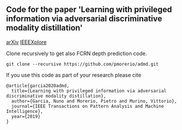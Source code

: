 ## Code for the paper 'Learning with privileged information via adversarial discriminative modality distillation'

[arXiv](https://arxiv.org/abs/1810.08437) [IEEEXplore](https://ieeexplore.ieee.org/document/8764498)

Clone recursively to get also FCRN depth prediction code.

```
git clone --recursive https://github.com/pmorerio/admd.git
```

If you use this code as part of your research please cite
```
@article{garcia2020admd,
  title={Learning with privileged information via adversarial discriminative modality distillation},
  author={Garcia, Nuno and Morerio, Pietro and Murino, Vittorio},
  journal={IEEE Transactions on Pattern Analysis and Machine Intelligence},
  year={2019}
}
```
